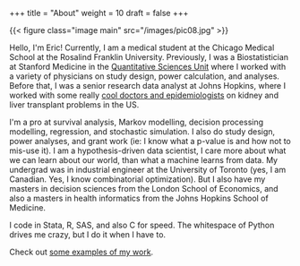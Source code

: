 +++
title = "About"
weight = 10
draft = false
+++

{{< figure class="image main" src="/images/pic08.jpg" >}}

Hello, I'm Eric! Currently, I am a medical student at the Chicago Medical School at the Rosalind Franklin University. Previously, I was a Biostatistician at Stanford Medicine in the [Quantitative Sciences Unit](https://med.stanford.edu/qsu.html) where I worked with a variety of physicians on study design, power calculation, and analyses.  Before that, I was a senior research data analyst at Johns Hopkins, where I worked with some really [cool doctors and epidemiologists](https://transplantepi.org/) on kidney and liver transplant problems in the US.

I'm a pro at survival analysis, Markov modelling, decision processing modelling, regression, and stochastic simulation. I also do study design, power analyses, and grant work (ie: I know what a p-value is and how not to mis-use it). I am a hypothesis-driven data scientist, I care more about what we can learn about our world, than what a machine learns from data. My undergrad was in industrial engineer at the University of Toronto (yes, I am Canadian. Yes, I know combinatorial optimization). But I also have my masters in decision sciences from the London School of Economics, and also a masters in health informatics from the Johns Hopkins School of Medicine.

I code in Stata, R, SAS, and also C for speed. The whitespace of Python drives me crazy, but I do it when I have to.

Check out [some examples of my work](#work). 
